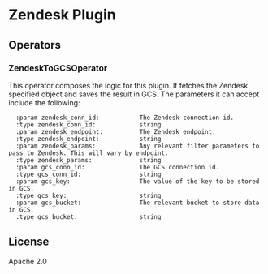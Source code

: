 # Zendesk Plugin


## Operators

### ZendeskToGCSOperator

This operator composes the logic for this plugin. It fetches the Zendesk specified object and saves the result in GCS. The parameters it can accept include the following:
```
  :param zendesk_conn_id:           The Zendesk connection id.
  :type zendesk_conn_id:            string
  :param zendesk_endpoint:          The Zendesk endpoint.
  :type zendesk_endpoint:           string
  :param zendesk_params:            Any relevant filter parameters to pass to Zendesk. This will vary by endpoint.
  :type zendesk_params:             string
  :param gcs_conn_id:               The GCS connection id.
  :type gcs_conn_id:                string
  :param gcs_key:                   The value of the key to be stored in GCS.
  :type gcs_key:                    string
  :param gcs_bucket:                The relevant bucket to store data in GCS.
  :type gcs_bucket:                 string
```
## License
Apache 2.0
